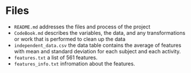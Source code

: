 # Files

* `README.md` addresses the files and process of the project
* `CodeBook.md` describes the variables, the data, and any transformations or work that is performed to clean up the data
* `independent_data.csv` the data table contains the average of features with mean and standard deviation for each subject and each activity.
* `features.txt` a list of 561 features.
* `features_info.txt` infromation about the features.